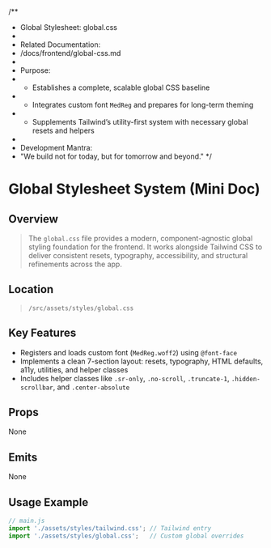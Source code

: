 /**
 * Global Stylesheet: global.css
 * 
 * Related Documentation:
 * /docs/frontend/global-css.md
 * 
 * Purpose:
 * - Establishes a complete, scalable global CSS baseline
 * - Integrates custom font `MedReg` and prepares for long-term theming
 * - Supplements Tailwind’s utility-first system with necessary global resets and helpers
 * 
 * Development Mantra:
 * "We build not for today, but for tomorrow and beyond."
 */

# Global Stylesheet System (Mini Doc)

## Overview
> The `global.css` file provides a modern, component-agnostic global styling foundation for the frontend. It works alongside Tailwind CSS to deliver consistent resets, typography, accessibility, and structural refinements across the app.

## Location
> `/src/assets/styles/global.css`

## Key Features
- Registers and loads custom font (`MedReg.woff2`) using `@font-face`
- Implements a clean 7-section layout: resets, typography, HTML defaults, a11y, utilities, and helper classes
- Includes helper classes like `.sr-only`, `.no-scroll`, `.truncate-1`, `.hidden-scrollbar`, and `.center-absolute`

## Props
None

## Emits
None

## Usage Example
```js
// main.js
import './assets/styles/tailwind.css'; // Tailwind entry
import './assets/styles/global.css';   // Custom global overrides
